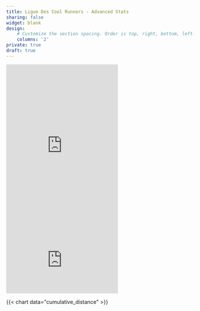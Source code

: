 ```yaml
---
title: Ligue Des Cool Runners - Advanced Stats
sharing: false
widget: blank
design:
    # Customize the section spacing. Order is top, right, bottom, left.
    columns: '2'
private: true
draft: true
---
```


<iframe allowtransparency frameborder='0' height='454' scrolling='no' src='https://www.strava.com/clubs/893517/latest-rides/77b096b555e16ddfff3ef6b4578be789c2186bb4?show_rides=true' width='300'></iframe>

<iframe allowtransparency frameborder='0' height='160' scrolling='no' src='https://www.strava.com/clubs/893517/latest-rides/77b096b555e16ddfff3ef6b4578be789c2186bb4?show_rides=false' width='300'></iframe>

{{< chart data="cumulative_distance" >}}

